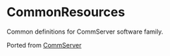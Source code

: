 # CommonResources

Common definitions for CommServer software family.

Ported from [CommServer](http://www.commsvr.com/)
